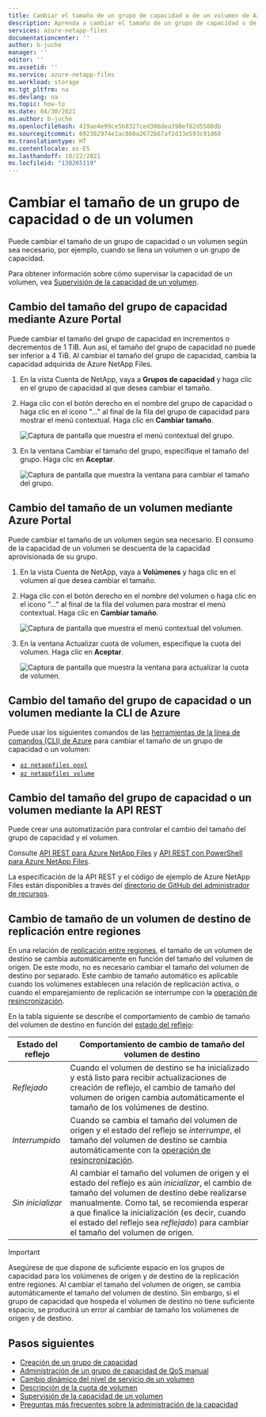 ```yaml
---
title: Cambiar el tamaño de un grupo de capacidad o de un volumen de Azure NetApp Files  | Microsoft Docs
description: Aprenda a cambiar el tamaño de un grupo de capacidad o de un volumen. Al cambiar el tamaño del grupo de capacidad, cambia la capacidad adquirida de Azure NetApp Files.
services: azure-netapp-files
documentationcenter: ''
author: b-juche
manager: ''
editor: ''
ms.assetid: ''
ms.service: azure-netapp-files
ms.workload: storage
ms.tgt_pltfrm: na
ms.devlang: na
ms.topic: how-to
ms.date: 04/30/2021
ms.author: b-juche
ms.openlocfilehash: 419ae4e99ce5b8327ced306dea398ef82d5588db
ms.sourcegitcommit: 692382974e1ac868a2672b67af2d33e593c91d60
ms.translationtype: HT
ms.contentlocale: es-ES
ms.lasthandoff: 10/22/2021
ms.locfileid: "130265119"
---
```

# <a name="resize-a-capacity-pool-or-a-volume"></a>Cambiar el tamaño de un grupo de capacidad o de un volumen
Puede cambiar el tamaño de un grupo de capacidad o un volumen según sea necesario, por ejemplo, cuando se llena un volumen o un grupo de capacidad. 

Para obtener información sobre cómo supervisar la capacidad de un volumen, vea [Supervisión de la capacidad de un volumen](monitor-volume-capacity.md).

## <a name="resize-the-capacity-pool-using-the-azure-portal"></a>Cambio del tamaño del grupo de capacidad mediante Azure Portal 

Puede cambiar el tamaño del grupo de capacidad en incrementos o decrementos de 1 TiB. Aun así, el tamaño del grupo de capacidad no puede ser inferior a 4 TiB. Al cambiar el tamaño del grupo de capacidad, cambia la capacidad adquirida de Azure NetApp Files.

1. En la vista Cuenta de NetApp, vaya a **Grupos de capacidad** y haga clic en el grupo de capacidad al que desea cambiar el tamaño.
2. Haga clic con el botón derecho en el nombre del grupo de capacidad o haga clic en el icono "..." al final de la fila del grupo de capacidad para mostrar el menú contextual. Haga clic en **Cambiar tamaño**. 

    ![Captura de pantalla que muestra el menú contextual del grupo.](../media/azure-netapp-files/resize-pool-context-menu.png)  

3. En la ventana Cambiar el tamaño del grupo, especifique el tamaño del grupo.  Haga clic en **Aceptar**.

    ![Captura de pantalla que muestra la ventana para cambiar el tamaño del grupo.](../media/azure-netapp-files/resize-pool-window.png) 

## <a name="resize-a-volume-using-the-azure-portal"></a>Cambio del tamaño de un volumen mediante Azure Portal

Puede cambiar el tamaño de un volumen según sea necesario. El consumo de la capacidad de un volumen se descuenta de la capacidad aprovisionada de su grupo.

1. En la vista Cuenta de NetApp, vaya a **Volúmenes** y haga clic en el volumen al que desea cambiar el tamaño.
2. Haga clic con el botón derecho en el nombre del volumen o haga clic en el icono "..." al final de la fila del volumen para mostrar el menú contextual. Haga clic en **Cambiar tamaño**.

    ![Captura de pantalla que muestra el menú contextual del volumen.](../media/azure-netapp-files/resize-volume-context-menu.png) 
    
3. En la ventana Actualizar cuota de volumen, especifique la cuota del volumen. Haga clic en **Aceptar**.   

    ![Captura de pantalla que muestra la ventana para actualizar la cuota de volumen.](../media/azure-netapp-files/resize-volume-quota-window.png) 

## <a name="resizing-the-capacity-pool-or-a-volume-using-azure-cli"></a>Cambio del tamaño del grupo de capacidad o un volumen mediante la CLI de Azure  

Puede usar los siguientes comandos de las [herramientas de la línea de comandos (CLI) de Azure](azure-netapp-files-sdk-cli.md) para cambiar el tamaño de un grupo de capacidad o un volumen:

* [`az netappfiles pool`](/cli/azure/netappfiles/pool?preserve-view=true&view=azure-cli-latest)
* [`az netappfiles volume`](/cli/azure/netappfiles/volume?preserve-view=true&view=azure-cli-latest)

## <a name="resizing-the-capacity-pool-or-a-volume-using-rest-api"></a>Cambio del tamaño del grupo de capacidad o un volumen mediante la API REST

Puede crear una automatización para controlar el cambio del tamaño del grupo de capacidad y el volumen.   

Consulte [API REST para Azure NetApp Files](azure-netapp-files-develop-with-rest-api.md) y [API REST con PowerShell para Azure NetApp Files](develop-rest-api-powershell.md). 

La especificación de la API REST y el código de ejemplo de Azure NetApp Files están disponibles a través del [directorio de GitHub del administrador de recursos](https://github.com/Azure/azure-rest-api-specs/tree/master/specification/netapp/resource-manager/Microsoft.NetApp/stable). 

## <a name="resize-a-cross-region-replication-destination-volume"></a>Cambio de tamaño de un volumen de destino de replicación entre regiones 

En una relación de [replicación entre regiones](cross-region-replication-introduction.md), el tamaño de un volumen de destino se cambia automáticamente en función del tamaño del volumen de origen. De este modo, no es necesario cambiar el tamaño del volumen de destino por separado. Este cambio de tamaño automático es aplicable cuando los volúmenes establecen una relación de replicación activa, o cuando el emparejamiento de replicación se interrumpe con la [operación de resincronización](cross-region-replication-manage-disaster-recovery.md#resync-replication). 

En la tabla siguiente se describe el comportamiento de cambio de tamaño del volumen de destino en función del [estado del reflejo](cross-region-replication-display-health-status.md):

|  Estado del reflejo  | Comportamiento de cambio de tamaño del volumen de destino |
|-|-|
| *Reflejado* | Cuando el volumen de destino se ha inicializado y está listo para recibir actualizaciones de creación de reflejo, el cambio de tamaño del volumen de origen cambia automáticamente el tamaño de los volúmenes de destino. |
| *Interrumpido* | Cuando se cambia el tamaño del volumen de origen y el estado del reflejo se *interrumpe*, el tamaño del volumen de destino se cambia automáticamente con la [operación de resincronización](cross-region-replication-manage-disaster-recovery.md#resync-replication).  |
| *Sin inicializar* | Al cambiar el tamaño del volumen de origen y el estado del reflejo es aún *inicializar*, el cambio de tamaño del volumen de destino debe realizarse manualmente. Como tal, se recomienda esperar a que finalice la inicialización (es decir, cuando el estado del reflejo sea *reflejado*) para cambiar el tamaño del volumen de origen. | 

> [!IMPORTANT]
> Asegúrese de que dispone de suficiente espacio en los grupos de capacidad para los volúmenes de origen y de destino de la replicación entre regiones. Al cambiar el tamaño del volumen de origen, se cambia automáticamente el tamaño del volumen de destino. Sin embargo, si el grupo de capacidad que hospeda el volumen de destino no tiene suficiente espacio, se producirá un error al cambiar de tamaño los volúmenes de origen y de destino.

## <a name="next-steps"></a>Pasos siguientes

- [Creación de un grupo de capacidad](azure-netapp-files-set-up-capacity-pool.md)
- [Administración de un grupo de capacidad de QoS manual](manage-manual-qos-capacity-pool.md)
- [Cambio dinámico del nivel de servicio de un volumen](dynamic-change-volume-service-level.md) 
- [Descripción de la cuota de volumen](volume-quota-introduction.md)
- [Supervisión de la capacidad de un volumen](monitor-volume-capacity.md)
- [Preguntas más frecuentes sobre la administración de la capacidad](faq-capacity-management.md)
